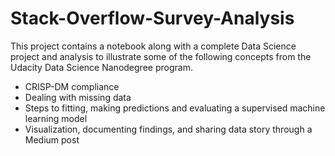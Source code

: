 # Stack-Overflow-Survey-Analysis

<p>This project contains a notebook along with a complete Data Science project and analysis to illustrate some of the following concepts from the Udacity Data Science Nanodegree program.</p>
<ul>
  <li>CRISP-DM compliance</li>
  <li>Dealing with missing data</li>
  <li>Steps to fitting, making predictions and evaluating a supervised machine learning model</li>
  <li>Visualization, documenting findings, and sharing data story through a Medium post</li>
</ul>
